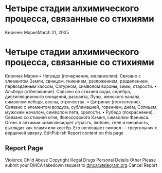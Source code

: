 # Четыре стадии алхимического процесса, связанные со стихиями
Киричек МарияMarch 21, 2025
# Четыре стадии алхимического процесса, связанные со стихиями
Киричек Мария
• Нигредо (почернение, меланхолия). Связано с элементом Земли, свинцом, гниением, разложением, разделением, первозданным хаосом, Сатурном, символом вороны, зимы, старости.
• Альбедо (отбеливание). Связано со стихией воды, серебра, дистилляционного очищения, рассвета, Луны, женского начала, символом лебедя, весны, отрочества.
• Цитринас (пожелтение). Связано с элементом воздуха, сублимацией, горением, днём, Солнцем, мужским началом, символом лета, зрелости.
• Рубедо (покраснение). Связано со стихией огня, Философского Камня, символом Феникса.
Огонь в алхимии символизирует страсть, любовь, гнев и ненависть, выглядит как пламя или костёр. Его воплощает символ — треугольник с вершиной вверху. 
EditPublish
Report content on this page
## Report Page
Violence Child Abuse Copyright Illegal Drugs Personal Details Other
Please submit your DMCA takedown request to dmca@telegram.org
Cancel Report
